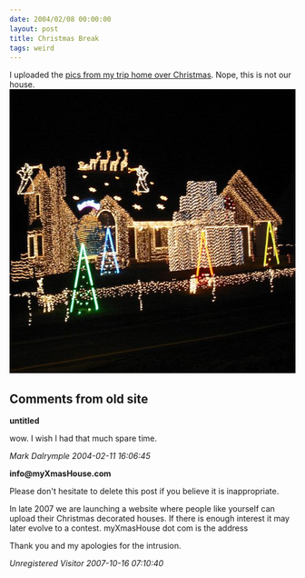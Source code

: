 ```yaml
---
date: 2004/02/08 00:00:00
layout: post
title: Christmas Break
tags: weird
---
```


I uploaded the [pics from my trip home over Christmas](http://kurup.org/photo/album?album_id=13244). Nope, this is not our house.  <img src="/images/christmas-lights.jpg" height="500" width="667" alt="Christmas Lights"/>

<div id="comment-box">
<h2>Comments from old site</h2>

<div class="one-comment">
<p><b>untitled</b></p>
<p>
wow.  I wish I had that much spare time.
</p>
<address class="signature">
<span class="author">Mark Dalrymple</span>
<span class="date">2004-02-11 16:06:45</span>
</address>
</div>

<div class="one-comment">
<p><b>info@myXmasHouse.com</b></p>
<p>
Please don't hesitate to delete this post if you believe it is inappropriate.
</p>
<p>
In late 2007 we are launching a website where people like yourself can
upload their Christmas decorated houses. If there is enough interest
it may later evolve to a contest. myXmasHouse dot com is the address
</p>
<p>
Thank you and my apologies for the intrusion.
</p>
<address class="signature">
<span class="author">Unregistered Visitor</span>
<span class="date">2007-10-16 07:10:40</span>
</address>
</div>

</div>
